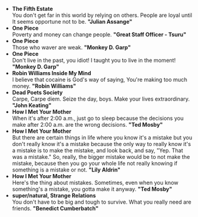 - **The Fifth Estate**<br>
You don't get far in this world by relying on others. People are loyal until It seems opportune not to be. **"Julian Assange"**
- **One Piece**<br>
Poverty and money can change people. **"Great Staff Officer - Tsuru"**
- **One Piece**<br>
Those who waver are weak. **"Monkey D. Garp"**
- **One Piece**<br>
Don't live in the past, you idiot! I taught you to live in the moment! **"Monkey D. Garp"**
- **Robin Williams Inside My Mind**<br>
I believe that cocaine is God's way of saying, You're making too much money. **"Robin Williams"**
- **Dead Poets Society**<br>
Carpe, Carpe diem. Seize the day, boys. Make your lives extraordinary. **"John Keating"**
- **How I Met Your Mother**<br>
When it's after 2:00 a.m., just go to sleep because the decisions you make after 2:00 a.m. are the wrong decisions. **"Ted Mosby"**
- **How I Met Your Mother**<br>
But there are certain things in life where you know it's a mistake but you don't really know it's a mistake because the only way to really know it's a mistake is to make the mistake, and look back, and say, "Yep. That was a mistake." So, really, the bigger mistake would be to not make the mistake, because then you go your whole life not really knowing if something is a mistake or not. **"Lily Aldrin"**
- **How I Met Your Mother**<br>
Here's the thing about mistakes. Sometimes, even when you know something's a mistake, you gotta make it anyway. **"Ted Mosby"**
- **super/natural, Strange Relations**<br>
You don't have to be big and tough to survive. What you really need are friends. **"Benedict Cumberbatch"**